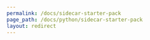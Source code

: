 ```yaml
---
permalink: /docs/sidecar-starter-pack
page_path: /docs/python/sidecar-starter-pack
layout: redirect
---
```


